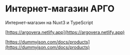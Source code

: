 # Интернет-магазин АРГО

Интернет-магазин на Nuxt3 и TypeScript


[https://argovera.netlify.app](https://argovera.netlify.app)


[https://dummyjson.com/docs/products](https://dummyjson.com/docs/products)
